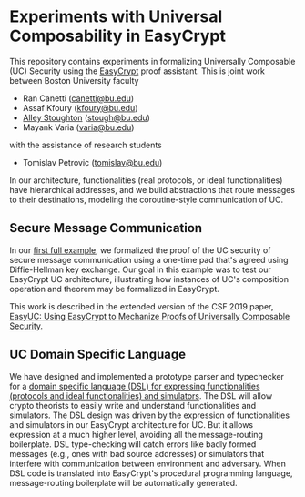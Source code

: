 Experiments with Universal Composability in EasyCrypt
====================================================================

This repository contains experiments in formalizing Universally
Composable (UC) Security using the
[EasyCrypt](https://www.easycrypt.info/trac/) proof assistant. This is
joint work between Boston University faculty

* Ran Canetti (canetti@bu.edu)
* Assaf Kfoury (kfoury@bu.edu)
* [Alley Stoughton](http://alleystoughton.us) (stough@bu.edu)
* Mayank Varia (varia@bu.edu)

with the assistance of research students

* Tomislav Petrovic (tomislav@bu.edu)

In our architecture, functionalities (real protocols, or ideal
functionalities) have hierarchical addresses, and we build
abstractions that route messages to their destinations, modeling
the coroutine-style communication of UC.

Secure Message Communication
--------------------------------------------------------------------

In our [first full example](../master/smc), we formalized the proof of
the UC security of secure message communication using a one-time pad
that's agreed using Diffie-Hellman key exchange. Our goal in this
example was to test our EasyCrypt UC architecture, illustrating how
instances of UC's composition operation and theorem may be formalized
in EasyCrypt.

This work is described in the extended version of the CSF 2019 paper,
[EasyUC: Using EasyCrypt to Mechanize Proofs of Universally Composable
Security](https://eprint.iacr.org/2019/582).

UC Domain Specific Language
--------------------------------------------------------------------

We have designed and implemented a prototype parser and typechecker
for a [domain specific language (DSL) for expressing functionalities
(protocols and ideal functionalities) and
simulators](../master/uc-dsl). The DSL will allow crypto theorists to
easily write and understand functionalities and simulators.  The DSL
design was driven by the expression of functionalities and simulators
in our EasyCrypt architecture for UC.  But it allows expression at a
much higher level, avoiding all the message-routing boilerplate.  DSL
type-checking will catch errors like badly formed messages (e.g., ones
with bad source addresses) or simulators that interfere with
communication between environment and adversary. When DSL code is
translated into EasyCrypt's procedural programming language,
message-routing boilerplate will be automatically generated.
